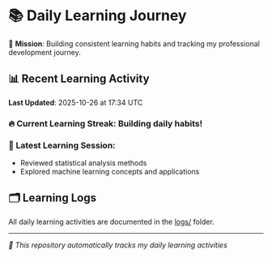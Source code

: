 # 📚 Daily Learning Journey

🎯 **Mission**: Building consistent learning habits and tracking my professional development journey.

## 📊 Recent Learning Activity

**Last Updated**: 2025-10-26 at 17:34 UTC

### 🔥 Current Learning Streak: Building daily habits!

### 📝 Latest Learning Session:
- Reviewed statistical analysis methods
- Explored machine learning concepts and applications

## 🗂️ Learning Logs

All daily learning activities are documented in the [logs/](./logs/) folder.

---
*🤖 This repository automatically tracks my daily learning activities*
